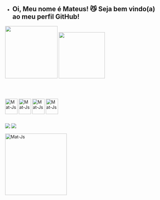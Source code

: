 - ## Oi, Meu nome é Mateus! 😼 Seja bem vindo(a) ao meu perfil GitHub!

<div>
  
   <img height="170em" src="https://github-readme-stats.vercel.app/api?username=MateusRoberto&show_icons=true&theme=tokyonight"/>
 
   <img height="150em" src="https://github-readme-stats.vercel.app/api/top-langs/?username=MateusRoberto&layout=compact&theme=tokyonight">
 
  







</div>
<br>

##

<div style="display: inline_block"><br>
  
  <img align="center" alt="Mat-Js" height="50" width="40" src="https://cdn.jsdelivr.net/gh/devicons/devicon/icons/python/python-original.svg" />
  <img align="center" alt="Mat-Js" height="50" width="40" src="https://cdn.jsdelivr.net/gh/devicons/devicon/icons/docker/docker-original.svg" />
  <img align="center" alt="Mat-Js" height="50" width="40" src="https://cdn.jsdelivr.net/gh/devicons/devicon/icons/kubernetes/kubernetes-original.svg" />
  <img align="center" alt="Mat-Js" height="50" width="40" src="https://cdn.jsdelivr.net/gh/devicons/devicon@latest/icons/googlecloud/googlecloud-original.svg" />
 
  

  
  
 </div>


  
  ##
 
 <a href="https://www.linkedin.com/in/mateus-roberto-509522264/" target="_blank"><img src="https://img.shields.io/badge/-LinkedIn-%230077B5?style=for-the-badge&logo=linkedin&logoColor=white" target="_blank"></a> 
 <a href = "mailto:mateusroberto2609@gmail.com"><img src="https://img.shields.io/badge/-Gmail-%23333?style=for-the-badge&logo=gmail&logoColor=white" target="_blank"></a>

 <div>

 <img align="center" alt="Mat-Js" height="200em" src="https://i.pinimg.com/originals/48/e7/92/48e792b6764536c965d0acd8a222bf57.gif"/>

   
 </div>
